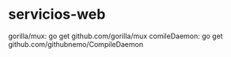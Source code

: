 # servicios-web

gorilla/mux: go get github.com/gorilla/mux
comileDaemon: go get github.com/githubnemo/CompileDaemon